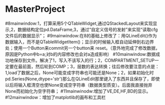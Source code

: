 # MasterProject
#8mainwindow:1，打算采用5个QTableWidget,通过QStackedLayout来实现显示,2，数据结构定位pd.DataFrame,3，通过“自定义信号的发射”来实现“读取cfg文件后的数据显示”；
#9mainwindow:在8的基础上修改了：用QLineEdit()作为数据输入，而不是QTableWidgetItem()；显示的时候输入框自动延伸到右边界处；使用一个Button来commit另一个button来 reset。（意外地完成了修改数据，原因是Python中b=a;对b的内容修改也会对a造成影响）
#10mainwindow:数据成功地保存到文件。解决了1，写入不该写入的行；2，COMPARTMENT_SETUP一定要在最前面，然后轮到COMP；3，层数的表达转换；往后修改要注意的点是：1,load了数据之后，None可能变成字符串也可能还是None；2，如果初始化时pd.Series(None,dtype='str')那么在QLineEdit那里键入了东西并且保存了，即使以后将输入框清空也使None变成空字符串（数据类型质变）。后面我直接抛弃None而初始化为空字符串；
#11mainwinodw:增加了VE,DE,HF,BD的显示。
#12mainwindow：增加了matplotlib的画布和工具栏
